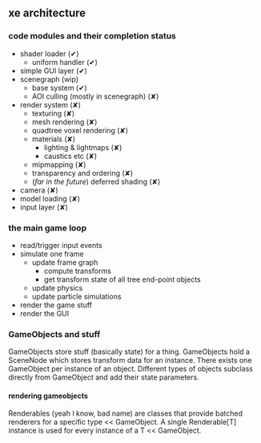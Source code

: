 ## xe architecture

### code modules and their completion status
* shader loader (✔︎)
  * uniform handler (✔︎)
* simple GUI layer (✔︎)
* scenegraph (wip)
  * base system (✔︎)
  * AOI culling (mostly in scenegraph) (✘)
* render system (✘)
  * texturing (✘)
  * mesh rendering (✘)
  * quadtree voxel rendering (✘)
  * materials (✘)
    * lighting & lightmaps (✘)
    * caustics etc (✘)
  * mipmapping (✘)
  * transparency and ordering (✘)
  * (*far in the future*) deferred shading (✘)
* camera (✘)
* model loading (✘)
* input layer (✘)

### the main game loop
* read/trigger input events
* simulate one frame
  * update frame graph
    * compute transforms
    * get transform state of all tree end-point objects
  * update physics
  * update particle simulations
* render the game stuff
* render the GUI

### GameObjects and stuff
GameObjects store stuff (basically state) for a thing.
GameObjects hold a SceneNode which stores transform data for an instance.
There exists one GameObject per instance of an object.
Different types of objects subclass directly from GameObject and add their state parameters.
#### rendering gameobjects
Renderables (yeah I know, bad name) are classes that provide batched renderers for a specific type << GameObject.
A single Renderable[T] instance is used for every instance of a T << GameObject.

